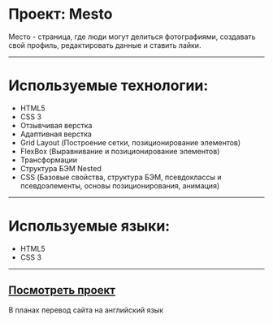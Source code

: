 # Проект: Mesto

Место - страница, где люди могут делиться фотографиями, создавать свой профиль, редактировать данные и ставить лайки.

---

# Используемые технологии:
* HTML5
* CSS 3
* Отзывчивая верстка
* Адаптивная верстка
* Grid Layout (Построение сетки, позиционирование элементов)
* FlexBox (Выравнивание и позиционирование элементов) 
* Трансформации
* Структура БЭМ Nested
* CSS (Базовые свойства, структура БЭМ, псевдоклассы и псевдоэлементы, основы позиционирования, анимация)

---

# Используемые языки:
* HTML5
* CSS 3

---

## [Посмотреть проект](https://atec-coda.github.io/mesto-project/)

В планах перевод сайта на английский язык